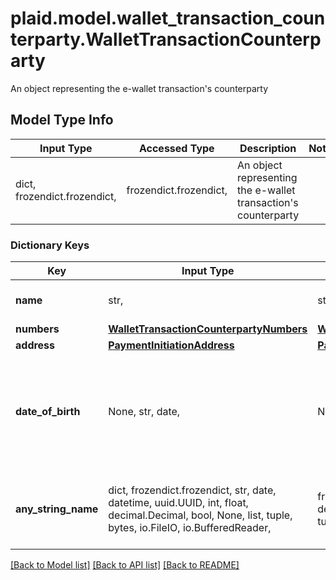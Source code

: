 # plaid.model.wallet_transaction_counterparty.WalletTransactionCounterparty

An object representing the e-wallet transaction's counterparty

## Model Type Info
Input Type | Accessed Type | Description | Notes
------------ | ------------- | ------------- | -------------
dict, frozendict.frozendict,  | frozendict.frozendict,  | An object representing the e-wallet transaction&#x27;s counterparty | 

### Dictionary Keys
Key | Input Type | Accessed Type | Description | Notes
------------ | ------------- | ------------- | ------------- | -------------
**name** | str,  | str,  | The name of the counterparty | 
**numbers** | [**WalletTransactionCounterpartyNumbers**](WalletTransactionCounterpartyNumbers.md) | [**WalletTransactionCounterpartyNumbers**](WalletTransactionCounterpartyNumbers.md) |  | 
**address** | [**PaymentInitiationAddress**](PaymentInitiationAddress.md) | [**PaymentInitiationAddress**](PaymentInitiationAddress.md) |  | [optional] 
**date_of_birth** | None, str, date,  | NoneClass, str,  | The counterparty&#x27;s birthdate, in [ISO 8601](https://wikipedia.org/wiki/ISO_8601) (YYYY-MM-DD) format. | [optional] value must conform to RFC-3339 full-date YYYY-MM-DD
**any_string_name** | dict, frozendict.frozendict, str, date, datetime, uuid.UUID, int, float, decimal.Decimal, bool, None, list, tuple, bytes, io.FileIO, io.BufferedReader,  | frozendict.frozendict, str, decimal.Decimal, BoolClass, NoneClass, tuple, bytes, FileIO | any string name can be used but the value must be the correct type | [optional]

[[Back to Model list]](../../README.md#documentation-for-models) [[Back to API list]](../../README.md#documentation-for-api-endpoints) [[Back to README]](../../README.md)

